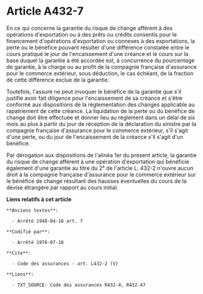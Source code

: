 # Article A432-7

En ce qui concerne la garantie du risque de change afférent à des opérations d'exportation ou à des prêts ou crédits
consentis pour le financement d'opérations d'exportation ou connexes à des exportations, la perte ou le bénéfice pouvant
résulter d'une différence constatée entre le cours pratiqué le jour de l'encaissement d'une créance et le cours sur la base
duquel la garantie a été accordée est, à concurrence du pourcentage de garantie, à la charge ou au profit de la compagnie
française d'assurance pour le commerce extérieur, sous déduction, le cas échéant, de la fraction de cette différence exclue
de la garantie. 

Toutefois, l'assuré ne peut invoquer le bénéfice de la garantie que s'il justifie avoir fait diligence pour l'encaissement de
sa créance et s'être conformé aux dispositions de la réglementation des changes applicable au rapatriement de cette créance.
La liquidation de la perte ou du bénéfice de change doit être effectuée et donner lieu au règlement dans un délai de six mois
au plus à partir du jour de réception de la déclaration du sinistre par la compagnie française d'assurance pour le commerce
extérieur, s'il s'agit d'une perte, ou du jour de l'encaissement de la créance s'il s'agit d'un bénéfice. 

Par dérogation aux dispositions de l'alinéa 1er du présent article, la garantie du risque de change afférent à une opération
d'exportation qui bénéficie également d'une garantie au titre du 2° de l'article L. 432-2 n'ouvre aucun droit à la compagnie
française d'assurance pour le commerce extérieur sur le bénéfice de change résultant des hausses éventuelles du cours de la
devise étrangère par rapport au cours initial.

**Liens relatifs à cet article**

	**Anciens textes**:

	  - Arrêté 1948-04-16 art. 7

	**Codifié par**:

	  - Arrêté 1976-07-16

	**Cite**:

	  - Code des assurances - art. L432-2 (V)

	**Liens**:

	  - TXT_SOURCE: Code des assurances R432-4, R432-47
